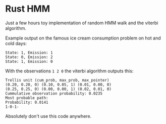 # Rust HMM

Just a few hours toy implementation of random HMM walk and the viterbi algorithm.

Example output on the famous ice cream consumption problem on hot and cold days:

```
State: 1, Emission: 1
State: 0, Emission: 2
State: 1, Emission: 0
```

With the observations `1 2 0` the viterbi algorithm outputs this:

```
Trellis unit (cum_prob, max_prob, max_pointer)
(0.20, 0.20, 0) (0.10, 0.05, 1) (0.01, 0.00, 0) 
(0.25, 0.25, 0) (0.00, 0.00, 1) (0.02, 0.01, 0) 
Cummulative observation probability: 0.0235
Most probable path:
Probability: 0.0141
1-0-1-
```

Absolutely don't use this code anywhere.